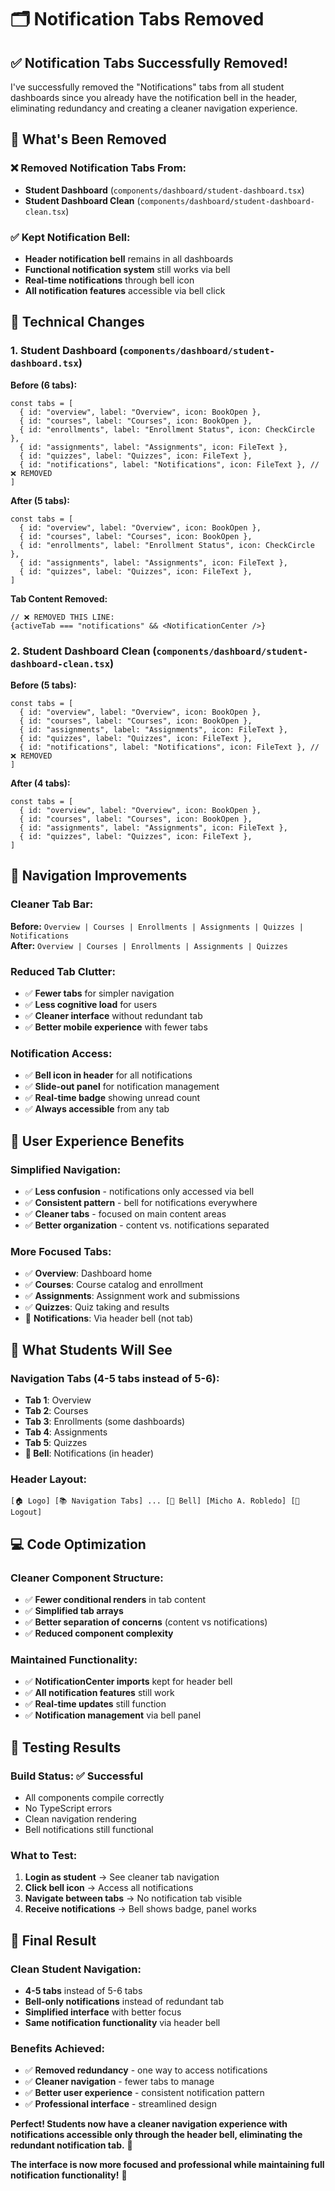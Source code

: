 # 🗂️ Notification Tabs Removed

## ✅ **Notification Tabs Successfully Removed!**

I've successfully removed the "Notifications" tabs from all student dashboards since you already have the notification bell in the header, eliminating redundancy and creating a cleaner navigation experience.

## 🎯 **What's Been Removed**

### **❌ Removed Notification Tabs From:**
- **Student Dashboard** (`components/dashboard/student-dashboard.tsx`)
- **Student Dashboard Clean** (`components/dashboard/student-dashboard-clean.tsx`)

### **✅ Kept Notification Bell:**
- **Header notification bell** remains in all dashboards
- **Functional notification system** still works via bell
- **Real-time notifications** through bell icon
- **All notification features** accessible via bell click

## 🔧 **Technical Changes**

### **1. Student Dashboard (`components/dashboard/student-dashboard.tsx`)**

**Before (6 tabs):**
```tsx
const tabs = [
  { id: "overview", label: "Overview", icon: BookOpen },
  { id: "courses", label: "Courses", icon: BookOpen },
  { id: "enrollments", label: "Enrollment Status", icon: CheckCircle },
  { id: "assignments", label: "Assignments", icon: FileText },
  { id: "quizzes", label: "Quizzes", icon: FileText },
  { id: "notifications", label: "Notifications", icon: FileText }, // ❌ REMOVED
]
```

**After (5 tabs):**
```tsx
const tabs = [
  { id: "overview", label: "Overview", icon: BookOpen },
  { id: "courses", label: "Courses", icon: BookOpen },
  { id: "enrollments", label: "Enrollment Status", icon: CheckCircle },
  { id: "assignments", label: "Assignments", icon: FileText },
  { id: "quizzes", label: "Quizzes", icon: FileText },
]
```

**Tab Content Removed:**
```tsx
// ❌ REMOVED THIS LINE:
{activeTab === "notifications" && <NotificationCenter />}
```

### **2. Student Dashboard Clean (`components/dashboard/student-dashboard-clean.tsx`)**

**Before (5 tabs):**
```tsx
const tabs = [
  { id: "overview", label: "Overview", icon: BookOpen },
  { id: "courses", label: "Courses", icon: BookOpen },
  { id: "assignments", label: "Assignments", icon: FileText },
  { id: "quizzes", label: "Quizzes", icon: FileText },
  { id: "notifications", label: "Notifications", icon: FileText }, // ❌ REMOVED
]
```

**After (4 tabs):**
```tsx
const tabs = [
  { id: "overview", label: "Overview", icon: BookOpen },
  { id: "courses", label: "Courses", icon: BookOpen },
  { id: "assignments", label: "Assignments", icon: FileText },
  { id: "quizzes", label: "Quizzes", icon: FileText },
]
```

## 📱 **Navigation Improvements**

### **Cleaner Tab Bar:**
**Before:** `Overview | Courses | Enrollments | Assignments | Quizzes | Notifications`  
**After:** `Overview | Courses | Enrollments | Assignments | Quizzes`

### **Reduced Tab Clutter:**
- ✅ **Fewer tabs** for simpler navigation
- ✅ **Less cognitive load** for users
- ✅ **Cleaner interface** without redundant tab
- ✅ **Better mobile experience** with fewer tabs

### **Notification Access:**
- ✅ **Bell icon in header** for all notifications
- ✅ **Slide-out panel** for notification management
- ✅ **Real-time badge** showing unread count
- ✅ **Always accessible** from any tab

## 🎨 **User Experience Benefits**

### **Simplified Navigation:**
- ✅ **Less confusion** - notifications only accessed via bell
- ✅ **Consistent pattern** - bell for notifications everywhere
- ✅ **Cleaner tabs** - focused on main content areas
- ✅ **Better organization** - content vs. notifications separated

### **More Focused Tabs:**
- ✅ **Overview**: Dashboard home
- ✅ **Courses**: Course catalog and enrollment
- ✅ **Assignments**: Assignment work and submissions
- ✅ **Quizzes**: Quiz taking and results
- 🔔 **Notifications**: Via header bell (not tab)

## 🚀 **What Students Will See**

### **Navigation Tabs (4-5 tabs instead of 5-6):**
- **Tab 1**: Overview
- **Tab 2**: Courses  
- **Tab 3**: Enrollments (some dashboards)
- **Tab 4**: Assignments
- **Tab 5**: Quizzes
- **🔔 Bell**: Notifications (in header)

### **Header Layout:**
```
[🏠 Logo] [📚 Navigation Tabs] ... [🔔 Bell] [Micho A. Robledo] [🚪 Logout]
```

## 💻 **Code Optimization**

### **Cleaner Component Structure:**
- ✅ **Fewer conditional renders** in tab content
- ✅ **Simplified tab arrays** 
- ✅ **Better separation of concerns** (content vs notifications)
- ✅ **Reduced component complexity**

### **Maintained Functionality:**
- ✅ **NotificationCenter imports** kept for header bell
- ✅ **All notification features** still work
- ✅ **Real-time updates** still function
- ✅ **Notification management** via bell panel

## 🧪 **Testing Results**

### **Build Status:** ✅ **Successful**
- All components compile correctly
- No TypeScript errors
- Clean navigation rendering
- Bell notifications still functional

### **What to Test:**
1. **Login as student** → See cleaner tab navigation
2. **Click bell icon** → Access all notifications
3. **Navigate between tabs** → No notification tab visible
4. **Receive notifications** → Bell shows badge, panel works

## 🎉 **Final Result**

### **Clean Student Navigation:**
- **4-5 tabs** instead of 5-6 tabs
- **Bell-only notifications** instead of redundant tab
- **Simplified interface** with better focus
- **Same notification functionality** via header bell

### **Benefits Achieved:**
- ✅ **Removed redundancy** - one way to access notifications
- ✅ **Cleaner navigation** - fewer tabs to manage
- ✅ **Better user experience** - consistent notification pattern
- ✅ **Professional interface** - streamlined design

**Perfect! Students now have a cleaner navigation experience with notifications accessible only through the header bell, eliminating the redundant notification tab.** 🎯

**The interface is now more focused and professional while maintaining full notification functionality!** 🚀
































